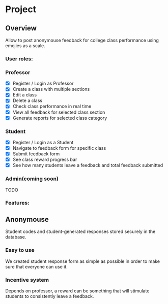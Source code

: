 # Project

## Overview
Allow to post anonymouse feedback for college class performance using emojies as a scale.

### User roles:

### Professor
- [x] Register / Login as Professor
- [x] Create a class with multiple sections
- [x] Edit a class
- [x] Delete a class
- [x] Check class performance in real time
- [x] View all feedback for selected class section
- [x] Generate reports for selected class category 

### Student
- [x] Register / Login as a Student
- [x] Navigate to feedback form for specific class
- [x] Submit feedback form
- [x] See class reward progress bar
- [x] See how many students leave a feedback and total feedback submitted  

### Admin(coming soon)
TODO

### Features:
## Anonymouse
Student codes and student-generated responses stored securely in the database.
### Easy to use
We created student response form as simple as possible in order to make sure that everyone can use it.
### Incentive system
Depends on professor, a reward can be something that will stimulate students to consistently leave a feedback. 
